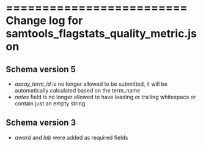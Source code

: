 =========================
Change log for samtools_flagstats_quality_metric.json
=========================

Schema version 5
-----------------

* *assay_term_id* is no longer allowed to be submitted, it will be automatically calculated based on the term_name
* *notes* field is no longer allowed to have leading or trailing whitespace or contain just an empty string.

Schema version 3
----------------

* *award* and *lab* were added as required fields
